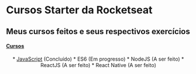 # Cursos Starter da Rocketseat
## Meus cursos feitos e seus respectivos exercícios

<h4>
<a href="https://app.rocketseat.com.br/starter">Cursos</a>
</h4>


<p align="center">
* <a href="https://github.com/fpeduu/rocketseat-starter/tree/master/JavaScript">JavaScript</a> (Concluído)
* <a>ES6 (Em progresso)</a> 
* <a>NodeJS (A ser feito)</a> 
* <a>ReactJS (A ser feito)</a> 
* <a>React Native (A ser feito) </a> 
</p>
